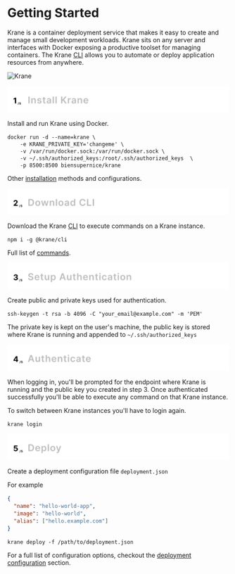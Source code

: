 # Getting Started

Krane is a container deployment service that makes it easy to create and manage small development workloads. Krane sits on any server and interfaces with Docker exposing a productive toolset for managing containers. The Krane [CLI](https://www.krane.sh/#/cli) allows you to automate or deploy application resources from anywhere.

![Krane](https://user-images.githubusercontent.com/21694364/89133914-371a5900-d4ee-11ea-9e7d-3ff5282c30f5.png)

[![Install Krane](./assets/1-install-krane.png)](https://www.krane.sh/#/installation)

Install and run Krane using Docker.

```
docker run -d --name=krane \
    -e KRANE_PRIVATE_KEY='changeme' \
    -v /var/run/docker.sock:/var/run/docker.sock \
    -v ~/.ssh/authorized_keys:/root/.ssh/authorized_keys  \
    -p 8500:8500 biensupernice/krane
```

Other [installation](installation) methods and configurations.

[![Download CLI](./assets/2-download-cli.png)](https://www.krane.sh/#/cli)

Download the Krane [CLI](cli) to execute commands on a Krane instance.

```
npm i -g @krane/cli
```

Full list of [commands](cli?id=commands).

[![Setup Authentication](./assets/3-setup-authentication.png)](https://www.krane.sh/#/cli?id=authenticating)

Create public and private keys used for authentication.

```
ssh-keygen -t rsa -b 4096 -C "your_email@example.com" -m 'PEM'
```

The private key is kept on the user's machine, the public key is stored where Krane is running and appended to `~/.ssh/authorized_keys`

[![Authenticate](./assets/4-authentication.png)](https://www.krane.sh/#/cli?id=authenticating)

When logging in, you'll be prompted for the endpoint where Krane is running and the public key you created in step 3. Once authenticated successfully you'll be able to execute any command on that Krane instance.

To switch between Krane instances you'll have to login again.

```
krane login
```

[![Deploy](./assets/5-deploy.png)](https://www.krane.sh/#/cli?id=deploy)

Create a deployment configuration file `deployment.json`

For example

```json
{
  "name": "hello-world-app",
  "image": "hello-world",
  "alias": ["hello.example.com"]
}
```

```
krane deploy -f /path/to/deployment.json
```

For a full list of configuration options, checkout the [deployment configuration](deployment-configuration) section.
